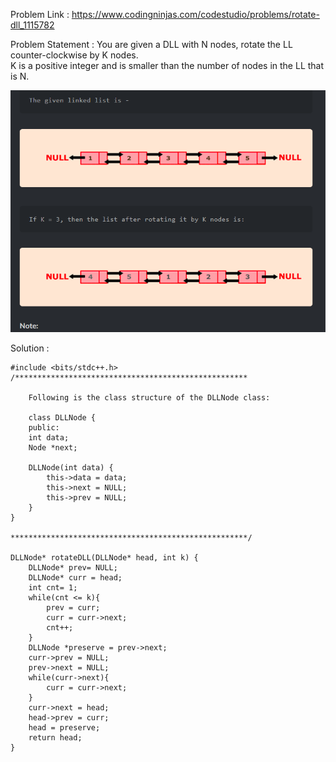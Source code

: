Problem Link : https://www.codingninjas.com/codestudio/problems/rotate-dll_1115782

Problem Statement : You are given a DLL with N nodes, rotate the LL counter-clockwise by K nodes. <br>
K is a positive integer and is smaller than the number of nodes in the LL that is N.
<br>

![](../images/b10.PNG)<br>

Solution : 

```
#include <bits/stdc++.h> 
/****************************************************

    Following is the class structure of the DLLNode class:

    class DLLNode {
    public:
	int data;
	Node *next;

	DLLNode(int data) {
		this->data = data;
		this->next = NULL;
		this->prev = NULL;
	}
}

*****************************************************/

DLLNode* rotateDLL(DLLNode* head, int k) {
	DLLNode* prev= NULL;
	DLLNode* curr = head;
	int cnt= 1;
	while(cnt <= k){
		prev = curr;
		curr = curr->next;
		cnt++;
	}
	DLLNode *preserve = prev->next;
	curr->prev = NULL;
	prev->next = NULL;
	while(curr->next){
		curr = curr->next;
	}
	curr->next = head;
	head->prev = curr;
	head = preserve;
	return head;
}
```